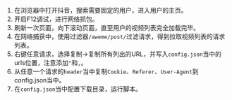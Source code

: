 1. 在浏览器中打开抖音，搜索需要固定的用户，进入用户的主页。
2. 开启F12调试，进行网络抓包。
3. 刷新一次页面，向下滚动页面，直至用户的视频列表完全加载完毕。
4. 在网络捕获中，使用过滤器`/aweme/post/`过滤请求，得到拉取视频列表的请求列表。
5. 右键任意请求，选择复制->复制所有列出的URL，并写入`config.json`当中的urls位置，注意添加`"`和`,`。
6. 从任意一个请求的`header`当中复制`Cookie`、`Referer`、`User-Agent`到config.json当中。
7. 在`config.json`当中配置下载目录，运行脚本。
